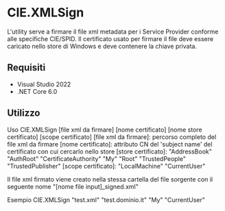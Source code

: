 # CIE.XMLSign
L'utility serve a firmare il file xml metadata per i Service Provider conforme alle specifiche CIE/SPID.
Il certificato usato per firmare il file deve essere caricato nello store di Windows e deve contenere la chiave privata.

## Requisiti
- Visual Studio 2022
- .NET Core 6.0

## Utilizzo
Uso CIE.XMLSign [file xml da firmare] [nome certificato] [nome store certificato] [scope certificato]
 [file xml da firmare]: percorso completo del file xml da firmare
 [nome certificato]: attributo CN del 'subject name' del certificato con cui cercarlo nello store
 [store certificato]: "AddressBook"
                      "AuthRoot"
                      "CertificateAuthority"
                      "My"
                      "Root"
                      "TrustedPeople"
                      "TrustedPublisher"
 [scope certificato]: "LocalMachine"
                      "CurrentUser"

Il file xml firmato viene creato nella stessa cartella del file sorgente con il seguente nome "[nome file input]_signed.xml"

Esempio
CIE.XMLSign "test.xml" "test.dominio.it" "My" "CurrentUser"
